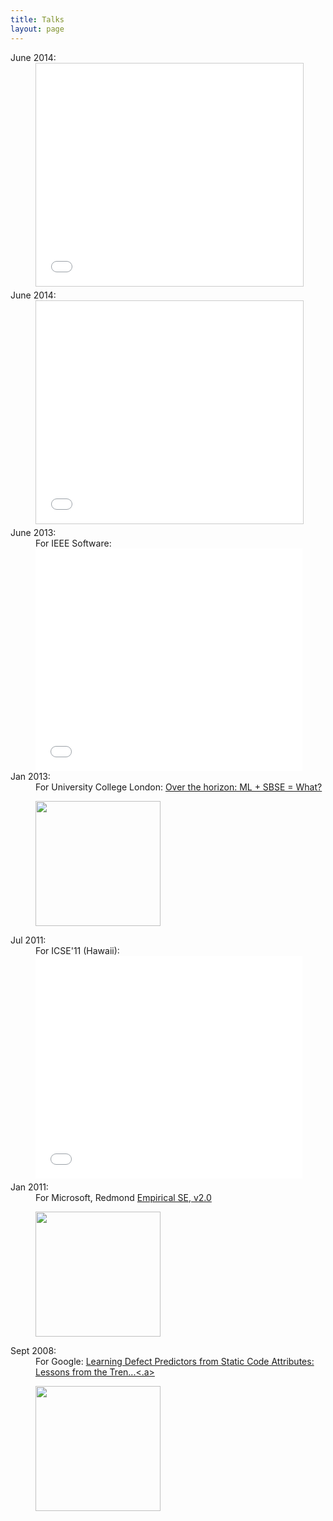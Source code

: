 ```yaml
---
title: Talks
layout: page
---
```


<dl>

<dt>June 2014:
<dd> 

<iframe src="//www.slideshare.net/slideshow/embed_code/35231317"
width="427" height="356" frameborder="0"
marginwidth="0" marginheight="0" scrolling="no"
style="border:1px solid #CCC; border-width:1px;
margin-bottom:5px; max-width: 100%;"
allowfullscreen> </iframe> 
<!--- div style="margin-bottom:5px"> <strong> 
<a href="https://www.slideshare.net/timmenzies/the-art-and-science-of-analyzing-software-data"
title="The Art and Science of Analyzing Software
Data" target="_blank">The Art and Science of
Analyzing Software Data</a> </strong>
from <strong><a href="http://www.slideshare.net/timmenzies"
target="_blank">CS, NcState</a></strong> </div --->

<dt>June 2014:
<dd>
<iframe src="//www.slideshare.net/slideshow/embed_code/35231172" width="427" height="356" frameborder="0" marginwidth="0" marginheight="0" scrolling="no" style="border:1px solid #CCC; border-width:1px; margin-bottom:5px; max-width: 100%;" allowfullscreen> </iframe>


<dt>June 2013: 
<dd>For IEEE Software:
<iframe width="427" height="356" src="//www.youtube.com/embed/nO6X0azR0nw" frameborder="0" allowfullscreen></iframe>



<dt>Jan 2013:
<dd>For University College London: 
<a href="http://menzies.us/talks/ucl13">Over the horizon: ML + SBSE = What?</a>

<p><a href="http://menzies.us/talks/ucl13"><img 
	src="http://menzies.us/img/timmcow.png" width=200></a>

<dt>Jul 2011:
<dd>For ICSE'11 (Hawaii):<br>

<iframe src="//www.slideshare.net/slideshow/embed_code/6690764" width="427" height="356" frameborder="0" marginwidth="0" marginheight="0" scrolling="no" style="border:1px ; border-width:1px; margin-bottom:5px; max-width: 100%;" allowfullscreen> </iframe>

<dt>Jan 2011: 
<dd>For Microsoft, Redmond 
<a href="http://ai-at-wvu.blogspot.com/2011/01/talk-at-microsoft-research-jan-27-2011.html">Empirical SE, v2.0</a>


<p>
<a href=http://ai-at-wvu.blogspot.com/2011/01/talk-at-microsoft-research-jan-27-2011.html"><img 
	src="http://2.bp.blogspot.com/_5hXLvxBpB5s/TUKYJVk986I/AAAAAAAAAPg/wIoubWt6Uxw/s320/Screen+shot+2011-01-28+at+2.01.49+AM.png" width=200></a>


   
<dt>
Sept 2008:
<dd>
For Google: 
<a href="http://www.youtube.com/watch?v=vrvRsZsoMp8&eurl=http://menzies.us/">
Learning Defect Predictors from Static Code Attributes: Lessons from the Tren...<.a>

<p>
<a href="http://goo.gl/cxct0H"><img 
	src="img/talk-google.png" width=200></a>
